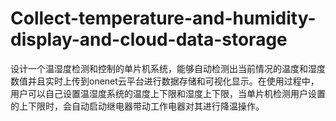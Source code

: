 # Collect-temperature-and-humidity-display-and-cloud-data-storage
设计一个温湿度检测和控制的单片机系统，能够自动检测出当前情况的温度和湿度数值并且实时上传到onenet云平台进行数据存储和可视化显示。在使用过程中，用户可以自己设置温湿度系统的温度上下限和湿度上下限，当单片机检测用户设置的上下限时，会自动启动继电器带动工作电器对其进行降温操作。
